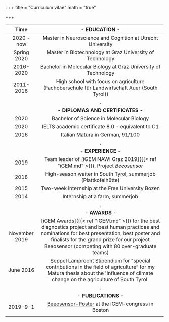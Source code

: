 +++
title = "Curriculum vitae"
math = "true"

+++

| Time | - EDUCATION - |
| :----:  | :-------------: |
| 2020 - now| Master in Neuroscience and Cognition at Utrecht University |
| Spring 2020 | Master in Biotechnology at Graz University of Technology |
| 2016-2020 | Bachelor in Molecular Biology at Graz University of Technology |
| 2011-2016 | High school with focus on agriculture (Fachoberschule für Landwirtschaft Auer (South Tyrol))|
|  | . |
|  | **- DIPLOMAS AND CERTIFICATES -** |
| 2020 | Bachelor of Science in Molecular Biology |
| 2020 | IELTS academic certificate 8.0 - equivalent to C1 |
| 2016 | Italian Matura in German, 91/100 |
|  | . |
|  | **- EXPERIENCE -** |
| 2019 | Team leader of [iGEM NAWI Graz 2019]({{< ref "iGEM.md" >}}), Project _Beeosensor_ |
| 2018 | High-season waiter in South Tyrol, summerjob (Plattkofelhütte) |
| 2015 | Two-week internship at the Free University Bozen |
| 2014 | Internship at a farm, summerjob |
|  | . |
|  | **- AWARDS -** |
| November 2019 | [iGEM Awards]({{< ref "iGEM.md" >}}) for the best diagnostics project and best human practices and nominations for best presentation, best poster and finalists for the grand prize for our project Beeosensor (competing with 80 over-graduate teams) |
| June 2016  | [Seppel Lamprecht Stipendium](https://www.ofl-auer.it/unterricht/projekte/seppl-lamprecht-stipendium/stipendium.html?L=0) for "special contributions in the field of agriculture“ for my Matura thesis about the 'Influence of climate change on the agriculture of South Tyrol' |
|  | . |
|  | **- PUBLICATIONS -** |
| 2019-9-1 | [Beeosensor-Poster](https://www.researchgate.net/publication/339687349_Beeosensor_2019) at the iGEM-congress in Boston |
|    |    |